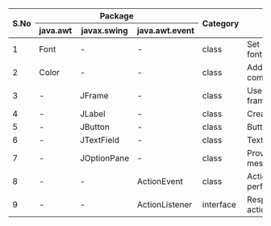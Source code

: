 <table>
  <thead>
    <tr>
      <th rowspan="2">S.No</th>
      <th colspan="3">Package</th>
      <th rowspan="2">Category</th>
      <th rowspan="2">Use</th>
    </tr>
    <tr>
      <th>java.awt</th>
      <th>javax.swing</th>
      <th>java.awt.event</th>
    </tr>
  </thead>
  <tbody>
    <tr>
      <td>1</td>
      <td>Font</td>
      <td >-</td>
      <td >-</td>
      <td>class</td>
      <td>Set font(family,size,style)</td>
    </tr>
    <tr>
      <td>2</td>
      <td>Color</td>
      <td >-</td>
      <td >-</td>
      <td>class</td>
      <td>Add colors to components</td>
    </tr>
    <tr>
      <td>3</td>
      <td >-</td>
      <td>JFrame</td>
      <td >-</td>
      <td>class</td>
      <td>Used to create frames</td>
    </tr>
    <tr>
      <td>4</td>
      <td >-</td>
      <td>JLabel</td>
      <td >-</td>
      <td>class</td>
      <td>Create Labels</td>
    </tr>
    <tr>
      <td>5</td>
      <td>-</td>
      <td>JButton</td>
      <td>-</td>
      <td>class</td>
      <td>Buttons</td>
    </tr>
    <tr>
      <td>6</td>
      <td >-</td>
      <td>JTextField</td>
      <td >-</td>
      <td>class</td>
      <td>Text Fields</td>
    </tr>
    <tr>
      <td>7</td>
      <td>-</td>
      <td>JOptionPane</td>
      <td>-</td>
      <td>class</td>
      <td>Provide pop-up messages</td>
    </tr>
    <tr>
      <td>8</td>
      <td>-</td>
      <td>-</td>
      <td >ActionEvent</td>
      <td>class</td>
      <td>Action Events can be performed</td>
    </tr>
    <tr>
      <td>9</td>
      <td>-</td>
      <td>-</td>
      <td >ActionListener</td>
      <td>interface</td>
      <td>Responsible for user actions</td>
    </tr>
  </tbody>
</table>
